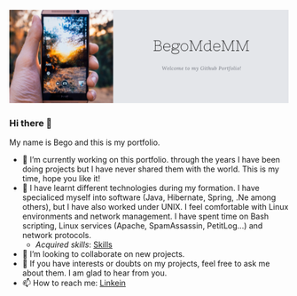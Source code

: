 ![Alt text](https://github.com/BegoMdeMM/BegoMdeMM/blob/main/portfolio.png?raw=true "My Banner")

### Hi there 👋
My name is Bego and this is my portfolio. 

- 🔭 I’m currently working on this portfolio. through the years I have been doing projects but I have never shared them with the world. This is my time, hope you like it!
- 🌱 I have learnt different technologies during my formation. I have specialiced myself into software (Java, Hibernate, Spring, .Ne among others), but I have also worked under UNIX. I feel comfortable with Linux environments and network management. I have spent time on Bash scripting, Linux services (Apache, SpamAssassin, PetitLog...) and network protocols.
  - *Acquired skills*: [Skills](https://www.ehu.eus/es/web/guest/grado-ingenieria-informatica/competencias-adquiridas)
- 👯 I’m looking to collaborate on new projects.
- 💬 If you have interests or doubts on my projects, feel free to ask me about them. I am glad to hear from you.
- 📫 How to reach me: [Linkein](https://www.linkedin.com/in/bego%C3%B1a-mart%C3%ADnez-mart%C3%ADnez-ba01b8205/)


<!--
**BegoMdeMM/BegoMdeMM** is a ✨ _special_ ✨ repository because its `README.md` (this file) appears on your GitHub profile.

Here are some ideas to get you started:

- 🔭 I’m currently working on ...
- 🌱 I’m currently learning ...
- 👯 I’m looking to collaborate on ...
- 🤔 I’m looking for help with ...
- 💬 Ask me about ...
- 📫 How to reach me: ...
- 😄 Pronouns: ...
- ⚡ Fun fact: ...
-->
